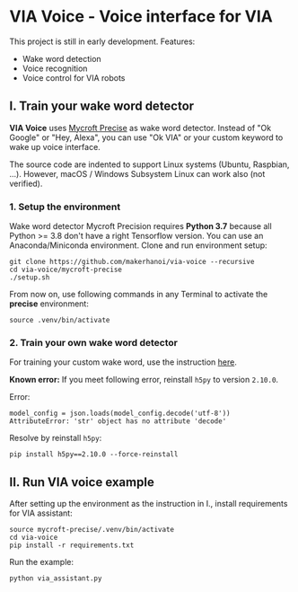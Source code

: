 # VIA Voice - Voice interface for VIA

This project is still in early development. Features:
- Wake word detection
- Voice recognition
- Voice control for VIA robots

## I. Train your wake word detector

**VIA Voice** uses [Mycroft Precise](https://github.com/MycroftAI/mycroft-precise) as wake word detector. Instead of "Ok Google" or "Hey, Alexa", you can use "Ok VIA" or your custom keyword to wake up voice interface.

The source code are indented to support Linux systems (Ubuntu, Raspbian, ...). However, macOS / Windows Subsystem Linux can work also (not verified).

### 1. Setup the environment

Wake word detector Mycroft Precision requires **Python 3.7** because all Python >= 3.8 don't have a right Tensorflow version. You can use an Anaconda/Miniconda environment. Clone and run environment setup:

```
git clone https://github.com/makerhanoi/via-voice --recursive
cd via-voice/mycroft-precise
./setup.sh
```

From now on, use following commands in any Terminal to activate the **precise** environment:

```
source .venv/bin/activate
```

### 2. Train your own wake word detector

For training your custom wake word, use the instruction [here](https://github.com/MycroftAI/mycroft-precise/wiki/Training-your-own-wake-word#how-to-train-your-own-wake-word).

**Known error:** If you meet following error, reinstall `h5py` to version `2.10.0`.

Error:

```
model_config = json.loads(model_config.decode('utf-8'))
AttributeError: 'str' object has no attribute 'decode'
```

Resolve by reinstall `h5py`:

```
pip install h5py==2.10.0 --force-reinstall
```

## II. Run VIA voice example

After setting up the environment as the instruction in I., install requirements for VIA assistant:

```
source mycroft-precise/.venv/bin/activate
cd via-voice
pip install -r requirements.txt
```

Run the example:

```
python via_assistant.py
```
